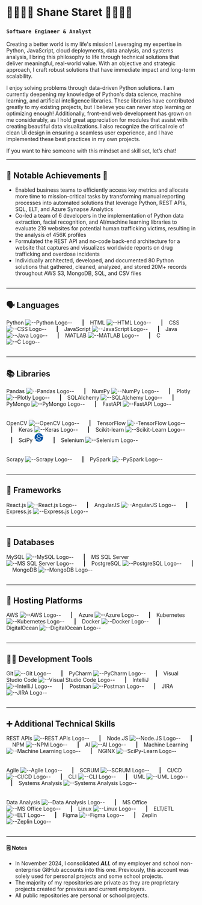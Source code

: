<!--
**shane-staret/shane-staret** is a ✨ _special_ ✨ repository because its `README.md` (this file) appears on your GitHub profile.
-->

#  🚣‍♀️🚵‍♂️ Shane Staret 🏃‍♂️🧗‍♂️
### **`Software Engineer & Analyst`**

Creating a better world is my life's mission! Leveraging my expertise in Python, JavaScript, cloud deployments, data analysis, and systems analysis, I bring this philosophy to life through technical solutions that deliver meaningful, real-world value. With an objective and strategic approach, I craft robust solutions that have immediate impact and long-term scalability.

I enjoy solving problems through data-driven Python solutions. I am currently deepening my knowledge of Python's data science, machine learning, and artificial intelligence libraries. These libraries have contributed greatly to my existing projects, but I believe you can never stop learning or optimizing enough! Additionally, front-end web development has grown on me considerably, as I hold great appreciation for modules that assist with creating beautiful data visualizations. I also recognize the critical role of clean UI design in ensuring a seamless user experience, and I have implemented these best practices in my own projects.

If you want to hire someone with this mindset and skill set, let’s chat!

---

## 🌟 Notable Achievements 🌟
* Enabled business teams to efficiently access key metrics and allocate more time to mission-critical tasks by transforming manual reporting processes into automated solutions that leverage Python, REST APIs, SQL, ELT, and Azure Synapse Analytics
* Co-led a team of 6 developers in the implementation of Python data extraction, facial recognition, and AI/machine learning libraries to evaluate 219 websites for potential human trafficking victims, resulting in the analysis of 456K profiles
* Formulated the REST API and no-code back-end architecture for a website that captures and visualizes worldwide reports on drug trafficking and overdose incidents
* Individually architected, developed, and documented 80 Python solutions that gathered, cleaned, analyzed, and stored 20M+ records throughout AWS S3, MongoDB, SQL, and CSV files<br /><br />

---

## 🗣️ Languages
Python
<img alt="--Python Logo--" width="25px" style="padding-right:10px;" src="https://cdn.jsdelivr.net/gh/devicons/devicon@latest/icons/python/python-original.svg"/>
  &nbsp;&nbsp;&nbsp;<b>|</b>&nbsp;&nbsp;&nbsp;  HTML
<img alt="--HTML Logo--" width="25px" style="padding-right:10px;" src="https://cdn.jsdelivr.net/gh/devicons/devicon@latest/icons/html5/html5-original.svg"/>
  &nbsp;&nbsp;&nbsp;<b>|</b>&nbsp;&nbsp;&nbsp;  CSS
<img alt="--CSS Logo--" width="25px" style="padding-right:10px;" src="https://cdn.jsdelivr.net/gh/devicons/devicon@latest/icons/css3/css3-original.svg"/>
  &nbsp;&nbsp;&nbsp;<b>|</b>&nbsp;&nbsp;&nbsp;  JavaScript
<img alt="--JavaScript Logo--" width="25px" style="padding-right:10px;" src="https://cdn.jsdelivr.net/gh/devicons/devicon@latest/icons/javascript/javascript-original.svg"/>
  &nbsp;&nbsp;&nbsp;<b>|</b>&nbsp;&nbsp;&nbsp;  Java
<img alt="--Java Logo--" width="25px" style="padding-right:10px;" src="https://cdn.jsdelivr.net/gh/devicons/devicon@latest/icons/java/java-original.svg"/>
  &nbsp;&nbsp;&nbsp;<b>|</b>&nbsp;&nbsp;&nbsp;  MATLAB
<img alt="--MATLAB Logo--" width="25px" style="padding-right:10px;" src="https://cdn.jsdelivr.net/gh/devicons/devicon@latest/icons/matlab/matlab-original.svg"/>
  &nbsp;&nbsp;&nbsp;<b>|</b>&nbsp;&nbsp;&nbsp;  C
<img alt="--C Logo--" width="25px" style="padding-right:10px;" src="https://cdn.jsdelivr.net/gh/devicons/devicon@latest/icons/c/c-original.svg"/><br /><br />

---

## 📚 Libraries
Pandas
<img alt="--Pandas Logo--" width="25px" style="padding-right:10px;" src="https://cdn.jsdelivr.net/gh/devicons/devicon@latest/icons/pandas/pandas-original.svg"/>
 &nbsp;&nbsp;&nbsp;<b>|</b>&nbsp;&nbsp;&nbsp; NumPy
<img alt="--NumPy Logo--" width="25px" style="padding-right:10px;" src="https://cdn.jsdelivr.net/gh/devicons/devicon@latest/icons/numpy/numpy-original.svg"/>
 &nbsp;&nbsp;&nbsp;<b>|</b>&nbsp;&nbsp;&nbsp; Plotly
<img alt="--Plotly Logo--" width="25px" style="padding-right:10px;" src="https://cdn.jsdelivr.net/gh/devicons/devicon@latest/icons/plotly/plotly-original.svg"/>
 &nbsp;&nbsp;&nbsp;<b>|</b>&nbsp;&nbsp;&nbsp; SQLAlchemy
<img alt="--SQLAlchemy Logo--" width="25px" style="padding-right:10px;" src="https://cdn.jsdelivr.net/gh/devicons/devicon@latest/icons/sqlalchemy/sqlalchemy-original.svg"/>
 &nbsp;&nbsp;&nbsp;<b>|</b>&nbsp;&nbsp;&nbsp; PyMongo
<img alt="--PyMongo Logo--" width="25px" style="padding-right:10px;" src="https://cdn.jsdelivr.net/gh/devicons/devicon@latest/icons/mongodb/mongodb-plain.svg"/>
 &nbsp;&nbsp;&nbsp;<b>|</b>&nbsp;&nbsp;&nbsp; FastAPI
<img alt="--FastAPI Logo--" width="25px" style="padding-right:10px;" src="https://cdn.jsdelivr.net/gh/devicons/devicon@latest/icons/fastapi/fastapi-original.svg"/><br /><br /><br />
OpenCV
<img alt="--OpenCV Logo--" width="25px" style="padding-right:10px;" src="https://cdn.jsdelivr.net/gh/devicons/devicon@latest/icons/opencv/opencv-original.svg"/>
 &nbsp;&nbsp;&nbsp;<b>|</b>&nbsp;&nbsp;&nbsp; TensorFlow
<img alt="--TensorFlow Logo--" width="25px" style="padding-right:10px;" src="https://cdn.jsdelivr.net/gh/devicons/devicon@latest/icons/tensorflow/tensorflow-original.svg"/>
 &nbsp;&nbsp;&nbsp;<b>|</b>&nbsp;&nbsp;&nbsp; Keras
<img alt="--Keras Logo--" width="25px" style="padding-right:10px;" src="https://cdn.jsdelivr.net/gh/devicons/devicon@latest/icons/keras/keras-original.svg"/>
 &nbsp;&nbsp;&nbsp;<b>|</b>&nbsp;&nbsp;&nbsp; Scikit-learn
<img alt="--Scikit-Learn Logo--" width="25px" style="padding-right:10px;" src="https://cdn.jsdelivr.net/gh/devicons/devicon@latest/icons/scikitlearn/scikitlearn-original.svg"/>
 &nbsp;&nbsp;&nbsp;<b>|</b>&nbsp;&nbsp;&nbsp; SciPy
<img alt="--SciPy-Learn Logo--" width="25px" style="padding-right:10px;" src="https://raw.githubusercontent.com/scipy/scipy/main/doc/source/_static/logo.svg"/>
 &nbsp;&nbsp;&nbsp;<b>|</b>&nbsp;&nbsp;&nbsp; Selenium
<img alt="--Selenium Logo--" width="25px" style="padding-right:10px;" src="https://cdn.jsdelivr.net/gh/devicons/devicon@latest/icons/selenium/selenium-original.svg"/><br /><br /><br />
Scrapy
<img alt="--Scrapy Logo--" width="25px" style="padding-right:10px;" src="https://scrapeops.io/img/sdk-icons/scrapy-logo.png"/>
 &nbsp;&nbsp;&nbsp;<b>|</b>&nbsp;&nbsp;&nbsp; PySpark
<img alt="--PySpark Logo--" width="25px" style="padding-right:10px;" src="https://cdn.jsdelivr.net/gh/devicons/devicon@latest/icons/apachespark/apachespark-original.svg"/><br /><br />

---

## 🧩 Frameworks
React.js
<img alt="--React.js Logo--" width="25px" style="padding-right:10px;" src="https://cdn.jsdelivr.net/gh/devicons/devicon@latest/icons/react/react-original.svg"/>
 &nbsp;&nbsp;&nbsp;<b>|</b>&nbsp;&nbsp;&nbsp; AngularJS
<img alt="--AngularJS Logo--" width="25px" style="padding-right:10px;" src="https://cdn.jsdelivr.net/gh/devicons/devicon@latest/icons/angularjs/angularjs-original.svg"/>
&nbsp;&nbsp;&nbsp;<b>|</b>&nbsp;&nbsp;&nbsp; Express.js
<img alt="--Express.js Logo--" width="25px" style="padding-right:10px;" src="https://adware-technologies.s3.amazonaws.com/uploads/technology/thumbnail/20/express-js.png"/><br /><br />

---

## 💾 Databases
MySQL
<img alt="--MySQL Logo--" width="25px" style="padding-right:10px;" src="https://cdn.jsdelivr.net/gh/devicons/devicon@latest/icons/mysql/mysql-original.svg"/>
 &nbsp;&nbsp;&nbsp;<b>|</b>&nbsp;&nbsp;&nbsp; MS SQL Server
<img alt="--MS SQL Server Logo--" width="25px" style="padding-right:10px;" src="https://cdn.jsdelivr.net/gh/devicons/devicon@latest/icons/microsoftsqlserver/microsoftsqlserver-original.svg"/>
 &nbsp;&nbsp;&nbsp;<b>|</b>&nbsp;&nbsp;&nbsp; PostgreSQL
<img alt="--PostgreSQL Logo--" width="25px" style="padding-right:10px;" src="https://cdn.jsdelivr.net/gh/devicons/devicon@latest/icons/postgresql/postgresql-original.svg"/>
 &nbsp;&nbsp;&nbsp;<b>|</b>&nbsp;&nbsp;&nbsp; MongoDB
<img alt="--MongoDB Logo--" width="25px" style="padding-right:10px;" src="https://cdn.jsdelivr.net/gh/devicons/devicon@latest/icons/mongodb/mongodb-original.svg"/><br /><br />

---

## 🏢 Hosting Platforms
AWS
<img alt="--AWS Logo--" width="25px" style="padding-right:10px;" src="https://cdn.jsdelivr.net/gh/devicons/devicon@latest/icons/amazonwebservices/amazonwebservices-plain-wordmark.svg"/>
 &nbsp;&nbsp;&nbsp;<b>|</b>&nbsp;&nbsp;&nbsp; Azure
<img alt="--Azure Logo--" width="25px" style="padding-right:10px;" src="https://cdn.jsdelivr.net/gh/devicons/devicon@latest/icons/azure/azure-original.svg"/>
 &nbsp;&nbsp;&nbsp;<b>|</b>&nbsp;&nbsp;&nbsp; Kubernetes
<img alt="--Kubernetes Logo--" width="25px" style="padding-right:10px;" src="https://cdn.jsdelivr.net/gh/devicons/devicon@latest/icons/kubernetes/kubernetes-original.svg"/>
 &nbsp;&nbsp;&nbsp;<b>|</b>&nbsp;&nbsp;&nbsp; Docker
<img alt="--Docker Logo--" width="25px" style="padding-right:10px;" src="https://cdn.jsdelivr.net/gh/devicons/devicon@latest/icons/docker/docker-original.svg"/>
 &nbsp;&nbsp;&nbsp;<b>|</b>&nbsp;&nbsp;&nbsp; DigitalOcean
<img alt="--DigitalOcean Logo--" width="25px" style="padding-right:10px;" src="https://cdn.jsdelivr.net/gh/devicons/devicon@latest/icons/digitalocean/digitalocean-original.svg"/><br /><br />

---

## 🧑‍💻 Development Tools
Git
<img alt="--Git Logo--" width="25px" style="padding-right:10px;" src="https://cdn.jsdelivr.net/gh/devicons/devicon@latest/icons/git/git-original.svg"/>
 &nbsp;&nbsp;&nbsp;<b>|</b>&nbsp;&nbsp;&nbsp; PyCharm
<img alt="--PyCharm Logo--" width="25px" style="padding-right:10px;" src="https://cdn.jsdelivr.net/gh/devicons/devicon@latest/icons/pycharm/pycharm-original.svg"/>
 &nbsp;&nbsp;&nbsp;<b>|</b>&nbsp;&nbsp;&nbsp; Visual Studio Code
<img alt="--Visual Studio Code Logo--" width="25px" style="padding-right:10px;" src="https://cdn.jsdelivr.net/gh/devicons/devicon@latest/icons/vscode/vscode-original.svg"/>
 &nbsp;&nbsp;&nbsp;<b>|</b>&nbsp;&nbsp;&nbsp; IntelliJ
<img alt="--IntelliJ Logo--" width="25px" style="padding-right:10px;" src="https://cdn.jsdelivr.net/gh/devicons/devicon@latest/icons/intellij/intellij-original.svg"/>
 &nbsp;&nbsp;&nbsp;<b>|</b>&nbsp;&nbsp;&nbsp; Postman
<img alt="--Postman Logo--" width="25px" style="padding-right:10px;" src="https://cdn.jsdelivr.net/gh/devicons/devicon@latest/icons/postman/postman-original.svg"/>
 &nbsp;&nbsp;&nbsp;<b>|</b>&nbsp;&nbsp;&nbsp; JIRA
<img alt="--JIRA Logo--" width="25px" style="padding-right:10px;" src="https://cdn.jsdelivr.net/gh/devicons/devicon@latest/icons/jira/jira-original.svg"/><br /><br />

---

## ➕ Additional Technical Skills
REST APIs
<img alt="--REST APIs Logo--" width="25px" style="padding-right:10px;" src="https://cdn-icons-png.flaticon.com/512/10329/10329422.png"/>
&nbsp;&nbsp;&nbsp;<b>|</b>&nbsp;&nbsp;&nbsp; Node.JS
<img alt="--Node.JS Logo--" width="25px" style="padding-right:10px;" src="https://cdn.jsdelivr.net/gh/devicons/devicon@latest/icons/nodejs/nodejs-original.svg"/>
&nbsp;&nbsp;&nbsp;<b>|</b>&nbsp;&nbsp;&nbsp; NPM
<img alt="--NPM Logo--" width="25px" style="padding-right:10px;" src="https://cdn.jsdelivr.net/gh/devicons/devicon@latest/icons/npm/npm-original-wordmark.svg"/>
&nbsp;&nbsp;&nbsp;<b>|</b>&nbsp;&nbsp;&nbsp; AI
<img alt="--AI Logo--" width="25px" style="padding-right:10px;" src="https://cdn-icons-png.freepik.com/512/8687/8687801.png"/>
&nbsp;&nbsp;&nbsp;<b>|</b>&nbsp;&nbsp;&nbsp; Machine Learning
<img alt="--Machine Learning Logo--" width="25px" style="padding-right:10px;" src="https://cdn-icons-png.flaticon.com/512/2464/2464176.png"/>
 &nbsp;&nbsp;&nbsp;<b>|</b>&nbsp;&nbsp;&nbsp; NGINX
<img alt="--SciPy-Learn Logo--" width="25px" style="padding-right:10px;" src="https://cdn.jsdelivr.net/gh/devicons/devicon@latest/icons/nginx/nginx-original.svg"/><br /><br /><br />
Agile
<img alt="--Agile Logo--" width="25px" style="padding-right:10px;" src="https://cdn-icons-png.flaticon.com/512/9752/9752051.png"/>
 &nbsp;&nbsp;&nbsp;<b>|</b>&nbsp;&nbsp;&nbsp; SCRUM
<img alt="--SCRUM Logo--" width="25px" style="padding-right:10px;" src="https://cdn-icons-png.freepik.com/512/4922/4922590.png"/>
&nbsp;&nbsp;&nbsp;<b>|</b>&nbsp;&nbsp;&nbsp; CI/CD
<img alt="--CI/CD Logo--" width="25px" style="padding-right:10px;" src="https://www.mabl.com/hs-fs/hubfs/CICDBlog.png?width=536&name=CICDBlog.png"/>
&nbsp;&nbsp;&nbsp;<b>|</b>&nbsp;&nbsp;&nbsp; CLI
<img alt="--CLI Logo--" width="25px" style="padding-right:10px;" src="https://cdn-icons-png.flaticon.com/512/8099/8099549.png"/>
&nbsp;&nbsp;&nbsp;<b>|</b>&nbsp;&nbsp;&nbsp; UML
<img alt="--UML Logo--" width="25px" style="padding-right:10px;" src="https://cdn.jsdelivr.net/gh/devicons/devicon@latest/icons/unifiedmodelinglanguage/unifiedmodelinglanguage-original.svg"/>
&nbsp;&nbsp;&nbsp;<b>|</b>&nbsp;&nbsp;&nbsp; Systems Analysis
<img alt="--Systems Analysis Logo--" width="25px" style="padding-right:10px;" src="https://cdn-icons-png.flaticon.com/512/1443/1443162.png"/><br /><br /><br />
Data Analysis
<img alt="--Data Analysis Logo--" width="25px" style="padding-right:10px;" src="https://cdn-icons-png.flaticon.com/512/4580/4580275.png"/>
&nbsp;&nbsp;&nbsp;<b>|</b>&nbsp;&nbsp;&nbsp; MS Office
<img alt="--MS Office Logo--" width="25px" style="padding-right:10px;" src="https://cdn.icon-icons.com/icons2/1156/PNG/512/1486565573-microsoft-office_81557.png"/>
&nbsp;&nbsp;&nbsp;<b>|</b>&nbsp;&nbsp;&nbsp; Linux
<img alt="--Linux Logo--" width="25px" style="padding-right:10px;" src="https://cdn.jsdelivr.net/gh/devicons/devicon@latest/icons/linux/linux-original.svg"/>
&nbsp;&nbsp;&nbsp;<b>|</b>&nbsp;&nbsp;&nbsp; ELT/ETL
<img alt="--ELT Logo--" width="25px" style="padding-right:10px;" src="https://cdn-icons-png.flaticon.com/128/9850/9850879.png"/>
&nbsp;&nbsp;&nbsp;<b>|</b>&nbsp;&nbsp;&nbsp; Figma
<img alt="--Figma Logo--" width="25px" style="padding-right:10px;" src="https://cdn.jsdelivr.net/gh/devicons/devicon@latest/icons/figma/figma-original.svg"/>
&nbsp;&nbsp;&nbsp;<b>|</b>&nbsp;&nbsp;&nbsp; Zeplin
<img alt="--Zeplin Logo--" width="25px" style="padding-right:10px;" src="https://uxwing.com/wp-content/themes/uxwing/download/brands-and-social-media/zeplin-icon.png"/><br /><br />

---

#### 🗒️ Notes
* In November 2024, I consolidated **_ALL_** of my employer and school non-enterprise GitHub accounts into this one. Previously, this account was solely used for personal projects and some school projects.
* The majority of my repositories are private as they are proprietary projects created for previous and current employers.
* All public repositories are personal or school projects.
